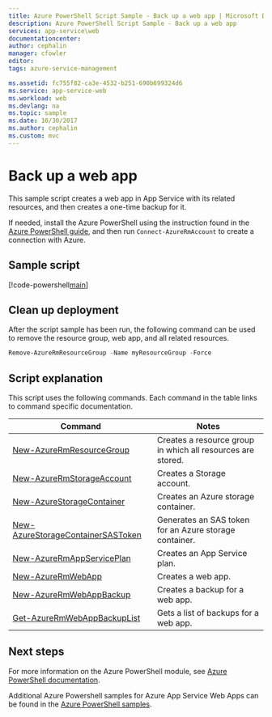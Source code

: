 ```yaml
---
title: Azure PowerShell Script Sample - Back up a web app | Microsoft Docs
description: Azure PowerShell Script Sample - Back up a web app
services: app-service\web
documentationcenter: 
author: cephalin
manager: cfowler
editor: 
tags: azure-service-management

ms.assetid: fc755f82-ca3e-4532-b251-690b699324d6
ms.service: app-service-web
ms.workload: web
ms.devlang: na
ms.topic: sample
ms.date: 10/30/2017
ms.author: cephalin
ms.custom: mvc
---
```


# Back up a web app

This sample script creates a web app in App Service with its related resources, and then creates a one-time backup for it. 

If needed, install the Azure PowerShell using the instruction found in the [Azure PowerShell guide](/powershell/azure/overview), and then run `Connect-AzureRmAccount` to create a connection with Azure. 

## Sample script

[!code-powershell[main](../../../powershell_scripts/app-service/backup-onetime/backup-onetime.ps1?highlight=1-5 "Back up a web app")]

## Clean up deployment 

After the script sample has been run, the following command can be used to remove the resource group, web app, and all related resources.

```powershell
Remove-AzureRmResourceGroup -Name myResourceGroup -Force
```

## Script explanation

This script uses the following commands. Each command in the table links to command specific documentation.

| Command | Notes |
|---|---|
| [New-AzureRmResourceGroup](/powershell/module/azurerm.resources/new-azurermresourcegroup) | Creates a resource group in which all resources are stored. |
| [New-AzureRmStorageAccount](/powershell/module/azurerm.storage/new-azurermstorageaccount) | Creates a Storage account. |
| [New-AzureStorageContainer](/powershell/module/azure.storage/new-azurestoragecontainer) | Creates an Azure storage container. |
| [New-AzureStorageContainerSASToken](/powershell/module/azure.storage/new-azurestoragecontainersastoken) | Generates an SAS token for an Azure storage container.  |
| [New-AzureRmAppServicePlan](/powershell/module/azurerm.websites/new-azurermappserviceplan) | Creates an App Service plan. |
| [New-AzureRmWebApp](/powershell/module/azurerm.websites/new-azurermwebapp) | Creates a web app. |
| [New-AzureRmWebAppBackup](/powershell/module/azurerm.websites/new-azurermwebappbackup) | Creates a backup for a web app. |
| [Get-AzureRmWebAppBackupList](/powershell/module/azurerm.websites/get-azurermwebappbackuplist) | Gets a list of backups for a web app. |

## Next steps

For more information on the Azure PowerShell module, see [Azure PowerShell documentation](/powershell/azure/overview).

Additional Azure Powershell samples for Azure App Service Web Apps can be found in the [Azure PowerShell samples](../app-service-powershell-samples.md).
